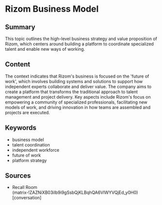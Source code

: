 # Rizom Business Model

## Summary
This topic outlines the high-level business strategy and value proposition of Rizom, which centers around building a platform to coordinate specialized talent and enable new ways of working.

## Content
The context indicates that Rizom's business is focused on the 'future of work', which involves building systems and solutions to support how independent experts collaborate and deliver value. The company aims to create a platform that transforms the traditional approach to talent management and project delivery. Key aspects include Rizom's focus on empowering a community of specialized professionals, facilitating new models of work, and driving innovation in how teams are assembled and projects are executed.

## Keywords

- business model
- talent coordination
- independent workforce
- future of work
- platform strategy

## Sources

- Recall Room (matrix-!ZAZNiXB03iIb9i9gSsbQjKLBqhQA6VIWYVQjEd_y0H0) [conversation]